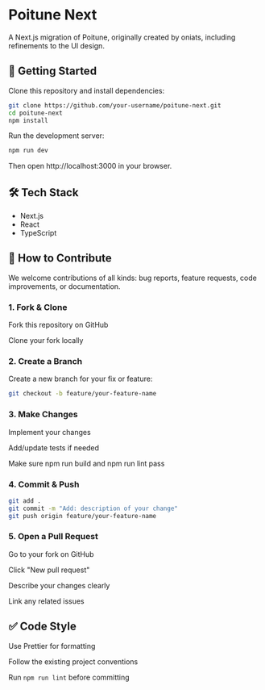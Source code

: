 # Poitune Next

A Next.js migration of Poitune, originally created by oniats, including refinements to the UI design.

## 🚀 Getting Started

Clone this repository and install dependencies:

```sh
git clone https://github.com/your-username/poitune-next.git
cd poitune-next
npm install
```

Run the development server:

```sh
npm run dev
```

Then open http://localhost:3000 in your browser.

## 🛠️ Tech Stack

- Next.js
- React
- TypeScript

## 🤝 How to Contribute

We welcome contributions of all kinds: bug reports, feature requests, code improvements, or documentation.

### 1. Fork & Clone

Fork this repository on GitHub

Clone your fork locally

### 2. Create a Branch

Create a new branch for your fix or feature:

```sh
git checkout -b feature/your-feature-name
```

### 3. Make Changes

Implement your changes

Add/update tests if needed

Make sure npm run build and npm run lint pass

### 4. Commit & Push

```sh
git add .
git commit -m "Add: description of your change"
git push origin feature/your-feature-name
```

### 5. Open a Pull Request

Go to your fork on GitHub

Click "New pull request"

Describe your changes clearly

Link any related issues

## ✅ Code Style

Use Prettier for formatting

Follow the existing project conventions

Run `npm run lint` before committing
